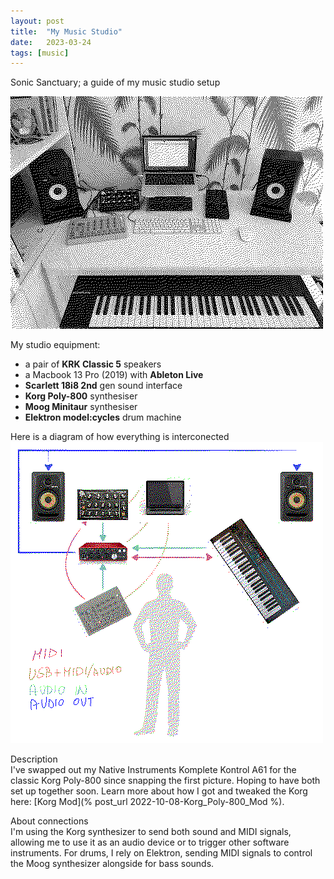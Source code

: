 ```yaml
---
layout: post
title:  "My Music Studio"
date:   2023-03-24
tags: [music]
---
```


Sonic Sanctuary; a guide of my music studio setup

![studio](/images/studio.png)

My studio equipment:
- a pair of **KRK Classic 5** speakers
- a Macbook 13 Pro (2019) with **Ableton Live**
- **Scarlett 18i8 2nd** gen sound interface
- **Korg Poly-800** synthesiser
- **Moog Minitaur** synthesiser
- **Elektron model:cycles** drum machine

Here is a diagram of how everything is interconected
![diagram](/images/diagram.png)

Description  
I've swapped out my Native Instruments Komplete Kontrol A61 for the classic Korg Poly-800 since snapping the first picture. Hoping to have both set up together soon. Learn more about how I got and tweaked the Korg here: [Korg Mod](% post_url 2022-10-08-Korg_Poly-800_Mod %).

About connections  
I'm using the Korg synthesizer to send both sound and MIDI signals, allowing me to use it as an audio device or to trigger other software instruments.
For drums, I rely on Elektron, sending MIDI signals to control the Moog synthesizer alongside for bass sounds.

